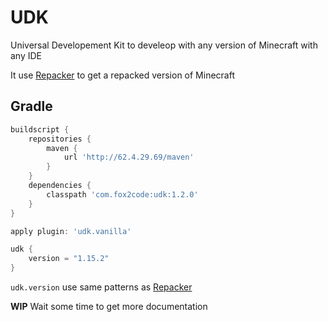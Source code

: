 # UDK
Universal Developement Kit to develeop with any version of Minecraft with any IDE

It use [Repacker](https://github.com/Fox2Code/Repacker) to get a repacked version of Minecraft

## Gradle

```Groovy
buildscript {
    repositories {
        maven {
            url 'http://62.4.29.69/maven'
        }
    }
    dependencies {
        classpath 'com.fox2code:udk:1.2.0'
    }
}

apply plugin: 'udk.vanilla'

udk {
    version = "1.15.2"
}
```

`udk.version` use same patterns as [Repacker](https://github.com/Fox2Code/Repacker)

**WIP** Wait some time to get more documentation
